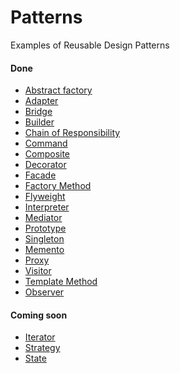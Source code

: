 Patterns
===================

Examples of Reusable Design Patterns

#### Done
* [Abstract factory](https://en.wikipedia.org/wiki/Abstract_factory_pattern)
* [Adapter](https://en.wikipedia.org/wiki/Adapter_pattern)
* [Bridge](https://en.wikipedia.org/wiki/Bridge_pattern)
* [Builder](https://en.wikipedia.org/wiki/Builder_pattern)
* [Chain of Responsibility](https://en.wikipedia.org/wiki/Chain-of-responsibility_pattern)
* [Command](https://en.wikipedia.org/wiki/Command_pattern)
* [Composite](https://en.wikipedia.org/wiki/Composite_pattern)
* [Decorator](https://en.wikipedia.org/wiki/Decorator_pattern)
* [Facade](https://en.wikipedia.org/wiki/Facade_pattern)
* [Factory Method](https://en.wikipedia.org/wiki/Factory_method_pattern)
* [Flyweight](https://en.wikipedia.org/wiki/Flyweight_pattern)
* [Interpreter](https://en.wikipedia.org/wiki/Interpreter_pattern)
* [Mediator](https://en.wikipedia.org/wiki/Mediator_pattern)
* [Prototype](https://en.wikipedia.org/wiki/Prototype_pattern)
* [Singleton](https://en.wikipedia.org/wiki/Singleton_pattern)
* [Memento](https://en.wikipedia.org/wiki/Memento_pattern)
* [Proxy](https://en.wikipedia.org/wiki/Proxy_pattern)
* [Visitor](https://en.wikipedia.org/wiki/Visitor_pattern)
* [Template Method](https://en.wikipedia.org/wiki/Template_method_pattern)
* [Observer](https://en.wikipedia.org/wiki/Observer_pattern)

#### Coming soon
* [Iterator](https://en.wikipedia.org/wiki/Iterator_pattern)
* [Strategy](https://en.wikipedia.org/wiki/Strategy_pattern)
* [State](https://en.wikipedia.org/wiki/State_pattern)
